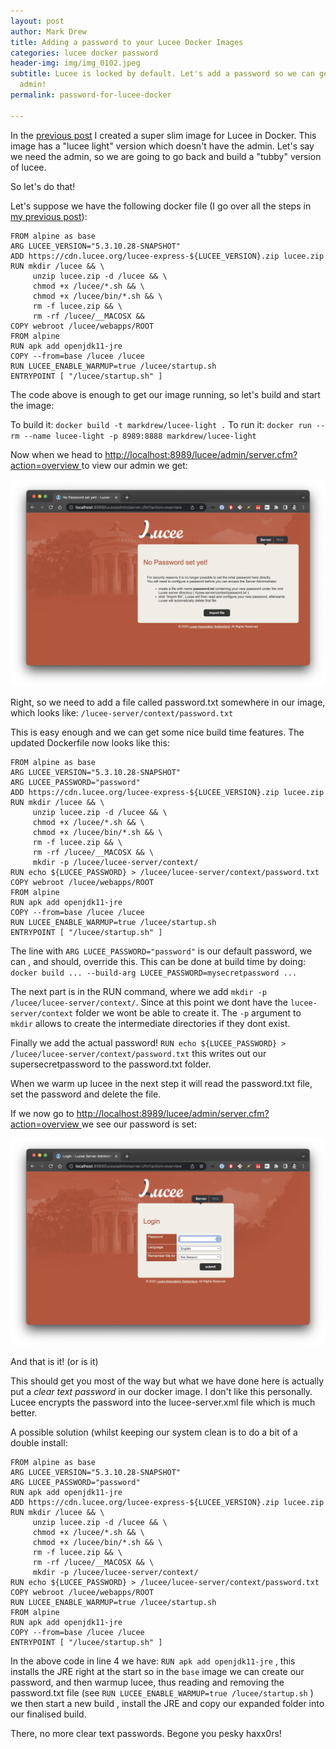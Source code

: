 ```yaml
---
layout: post
author: Mark Drew
title: Adding a password to your Lucee Docker Images
categories: lucee docker password
header-img: img/img_0102.jpeg
subtitle: Lucee is locked by default. Let's add a password so we can get into the
  admin!
permalink: password-for-lucee-docker

---
```

In the [previous post](https://markdrew.io/slimmer-lucee-docker-images) I created a super slim image for Lucee in Docker. This image has a "lucee light" version which doesn't have the admin. Let's say we need the admin, so we are going to go back and build a "tubby" version of lucee.

So let's do that!

Let's suppose we have the following docker file (I go over all the steps in [my previous post](https://markdrew.io/slimmer-lucee-docker-images)):

    FROM alpine as base
    ARG LUCEE_VERSION="5.3.10.28-SNAPSHOT"
    ADD https://cdn.lucee.org/lucee-express-${LUCEE_VERSION}.zip lucee.zip
    RUN mkdir /lucee && \
         unzip lucee.zip -d /lucee && \
         chmod +x /lucee/*.sh && \
         chmod +x /lucee/bin/*.sh && \
         rm -f lucee.zip && \
         rm -rf /lucee/__MACOSX && 
    COPY webroot /lucee/webapps/ROOT
    FROM alpine
    RUN apk add openjdk11-jre
    COPY --from=base /lucee /lucee
    RUN LUCEE_ENABLE_WARMUP=true /lucee/startup.sh
    ENTRYPOINT [ "/lucee/startup.sh" ]

The code above is enough to get our image running, so let's build and start the image:

To build it: `docker build -t markdrew/lucee-light .`
To run it: `docker run --rm --name lucee-light -p 8989:8888 markdrew/lucee-light`

Now when we head to [http://localhost:8989/lucee/admin/server.cfm?action=overview ]()to view our admin we get:

![](/img/screenshot-2022-07-21-at-13-58-14.png)

Right, so we need to add a file called password.txt somewhere in our image, which looks like: `/lucee-server/context/password.txt`

This is easy enough and we can get some nice build time features. The updated Dockerfile now looks like this:

    FROM alpine as base
    ARG LUCEE_VERSION="5.3.10.28-SNAPSHOT"
    ARG LUCEE_PASSWORD="password"
    ADD https://cdn.lucee.org/lucee-express-${LUCEE_VERSION}.zip lucee.zip
    RUN mkdir /lucee && \
         unzip lucee.zip -d /lucee && \
         chmod +x /lucee/*.sh && \
         chmod +x /lucee/bin/*.sh && \
         rm -f lucee.zip && \
         rm -rf /lucee/__MACOSX && \
         mkdir -p /lucee/lucee-server/context/
    RUN echo ${LUCEE_PASSWORD} > /lucee/lucee-server/context/password.txt 
    COPY webroot /lucee/webapps/ROOT
    FROM alpine
    RUN apk add openjdk11-jre
    COPY --from=base /lucee /lucee
    RUN LUCEE_ENABLE_WARMUP=true /lucee/startup.sh
    ENTRYPOINT [ "/lucee/startup.sh" ]

The line with `ARG LUCEE_PASSWORD="password"` is our default password, we can , and should, override this. This can be done at build time by doing:
`docker build ... --build-arg LUCEE_PASSWORD=mysecretpassword ...`

The next part is in the RUN command, where we add `mkdir -p /lucee/lucee-server/context/`. Since at this point we dont have the `lucee-server/context` folder we wont be able to create it. The `-p` argument to `mkdir` allows to create the intermediate directories if they dont exist.

Finally we add the actual password! `RUN echo ${LUCEE_PASSWORD} > /lucee/lucee-server/context/password.txt` this writes out our supersecretpassword to the password.txt folder.

When we warm up lucee in the next step it will read the password.txt file, set the password and delete the file.

If we now go to [http://localhost:8989/lucee/admin/server.cfm?action=overview ]() we see our password is set:

![](img/screenshot-2022-07-21-at-14-23-07.png)

And that is it! (or is it)

This should get you most of the way but what we have done here is actually put a _clear text password_ in our docker image. I don't like this personally. Lucee encrypts the password into the lucee-server.xml file which is much better.

A possible solution (whilst keeping our system clean is to do a bit of a double install:

    FROM alpine as base
    ARG LUCEE_VERSION="5.3.10.28-SNAPSHOT"
    ARG LUCEE_PASSWORD="password"
    RUN apk add openjdk11-jre
    ADD https://cdn.lucee.org/lucee-express-${LUCEE_VERSION}.zip lucee.zip
    RUN mkdir /lucee && \
         unzip lucee.zip -d /lucee && \
         chmod +x /lucee/*.sh && \
         chmod +x /lucee/bin/*.sh && \
         rm -f lucee.zip && \
         rm -rf /lucee/__MACOSX && \
         mkdir -p /lucee/lucee-server/context/
    RUN echo ${LUCEE_PASSWORD} > /lucee/lucee-server/context/password.txt 
    COPY webroot /lucee/webapps/ROOT
    RUN LUCEE_ENABLE_WARMUP=true /lucee/startup.sh
    FROM alpine
    RUN apk add openjdk11-jre
    COPY --from=base /lucee /lucee
    ENTRYPOINT [ "/lucee/startup.sh" ]

In the above code in line 4 we have: `RUN apk add openjdk11-jre` , this installs the JRE right at the start so in the `base` image we can create our password, and then warmup lucee, thus reading and removing the password.txt file (see `RUN LUCEE_ENABLE_WARMUP=true /lucee/startup.sh` ) we then start a new build , install the JRE and copy our expanded folder into our finalised build.

There, no more clear text passwords. Begone you pesky haxx0rs!